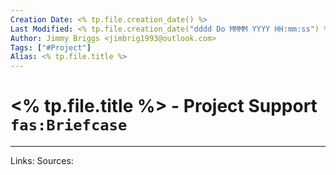 ```yaml
---
Creation Date: <% tp.file.creation_date() %>
Last Modified: <% tp.file.creation_date("dddd Do MMMM YYYY HH:mm:ss") %>
Author: Jimmy Briggs <jimbrig1993@outlook.com>
Tags: ["#Project"]
Alias: <% tp.file.title %>
---
```


# <% tp.file.title %> - Project Support `fas:Briefcase`

***
Links:
Sources: